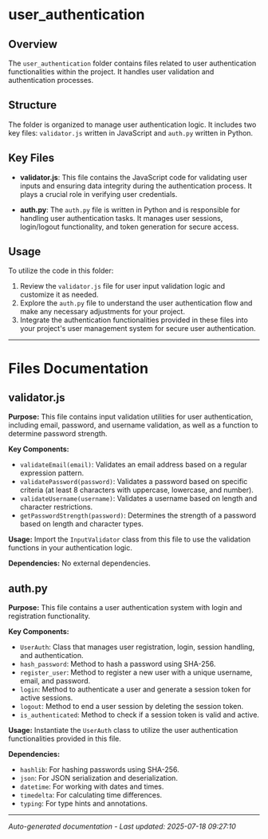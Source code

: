 # user_authentication

## Overview
The `user_authentication` folder contains files related to user authentication functionalities within the project. It handles user validation and authentication processes.

## Structure
The folder is organized to manage user authentication logic. It includes two key files: `validator.js` written in JavaScript and `auth.py` written in Python.

## Key Files
- **validator.js**: This file contains the JavaScript code for validating user inputs and ensuring data integrity during the authentication process. It plays a crucial role in verifying user credentials.
  
- **auth.py**: The `auth.py` file is written in Python and is responsible for handling user authentication tasks. It manages user sessions, login/logout functionality, and token generation for secure access.

## Usage
To utilize the code in this folder:
1. Review the `validator.js` file for user input validation logic and customize it as needed.
2. Explore the `auth.py` file to understand the user authentication flow and make any necessary adjustments for your project.
3. Integrate the authentication functionalities provided in these files into your project's user management system for secure user authentication.

---

# Files Documentation

## validator.js

**Purpose:** This file contains input validation utilities for user authentication, including email, password, and username validation, as well as a function to determine password strength.

**Key Components:**
- `validateEmail(email)`: Validates an email address based on a regular expression pattern.
- `validatePassword(password)`: Validates a password based on specific criteria (at least 8 characters with uppercase, lowercase, and number).
- `validateUsername(username)`: Validates a username based on length and character restrictions.
- `getPasswordStrength(password)`: Determines the strength of a password based on length and character types.

**Usage:** Import the `InputValidator` class from this file to use the validation functions in your authentication logic.

**Dependencies:** No external dependencies.

## auth.py

**Purpose:** This file contains a user authentication system with login and registration functionality.

**Key Components:**
- `UserAuth`: Class that manages user registration, login, session handling, and authentication.
- `hash_password`: Method to hash a password using SHA-256.
- `register_user`: Method to register a new user with a unique username, email, and password.
- `login`: Method to authenticate a user and generate a session token for active sessions.
- `logout`: Method to end a user session by deleting the session token.
- `is_authenticated`: Method to check if a session token is valid and active.

**Usage:** Instantiate the `UserAuth` class to utilize the user authentication functionalities provided in this file.

**Dependencies:**
- `hashlib`: For hashing passwords using SHA-256.
- `json`: For JSON serialization and deserialization.
- `datetime`: For working with dates and times.
- `timedelta`: For calculating time differences.
- `typing`: For type hints and annotations.

---
*Auto-generated documentation - Last updated: 2025-07-18 09:27:10*
